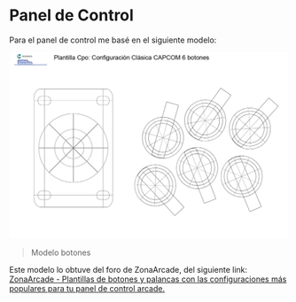 # Panel de Control

Para el panel de control me basé en el siguiente modelo:

![Modelo botones](../imagenes/plantillacpoconfiguracijc6.jpg "Modelo botones")
>Modelo botones

Este modelo lo obtuve del  foro de ZonaArcade, del siguiente link:
[ZonaArcade - Plantillas de botones y palancas con las configuraciones más populares para tu panel de control arcade.](http://zonaarcade.forumcommunity.net/?t=13788157)

